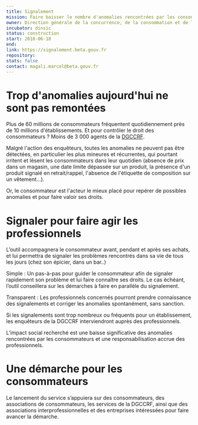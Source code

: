 ```yaml
---
title: Signalement
mission: Faire baisser le nombre d'anomalies rencontrées par les consommateurs
owner: Direction générale de la concurrence, de la consommation et de la répression des fraudes (DGCCRF)
incubator: dinsic
status: construction
start: 2018-06-18
end:
link: https://signalement.beta.gouv.fr
repository:
stats: false
contact: magali.marcel@beta.gouv.fr
---
```


Trop d'anomalies aujourd'hui ne sont pas remontées
===================================================

Plus de 60 millions de consommateurs fréquentent quotidiennement près de 10 millions d'établissements. Et pour contrôler le droit des consommateurs ? Moins de 3 000 agents de la [DGCCRF](https://www.economie.gouv.fr/dgccrf).

Malgré l'action des enquêteurs, toutes les anomalies ne peuvent pas être détectées, en particulier les plus mineures et récurrentes, qui pourtant irritent et lèsent les consommateurs dans leur quotidien (absence de prix dans un magasin, une date limite dépassée sur un produit, la présence d'un produit signalé en retrait/rappel, l'absence de l'étiquette de composition sur un vêtement…).

Or, le consommateur est l'acteur le mieux placé pour repérer de possibles anomalies et pour faire valoir ses droits.

Signaler pour faire agir les professionnels
===========================================

L’outil  accompagnera le consommateur avant, pendant et après ses achats, et lui permettra de signaler les problèmes rencontrés dans sa vie de tous les jours (chez son épicier, dans un bar..)

Simple : Un pas-à-pas pour guider le consommateur afin de signaler rapidement son problème et lui faire connaître ses droits. Le cas échéant, l’outil conseillera sur les démarches à faire en parallèle du signalement.

Transparent : Les professionnels concernés pourront prendre connaissance des signalements et corriger les anomalies spontanément, sans sanction.

Si les signalements sont trop nombreux ou fréquents pour un établissement, les enquêteurs de la DGCCRF interviendront auprès des professionnels.

L’impact social recherché est une baisse significative des anomalies rencontrées par les consommateurs et une responsabilisation accrue des professionnels.


Une démarche pour les consommateurs
===================================

Le lancement du service s’appuiera sur des consommateurs, des associations de consommateurs, les services de la DGCCRF, ainsi que des associations interprofessionnelles et des entreprises intéressées pour faire avancer la démarche.
